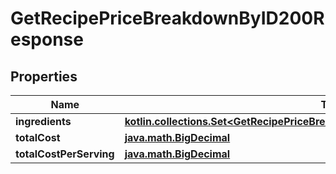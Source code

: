 
# GetRecipePriceBreakdownByID200Response

## Properties
| Name | Type | Description | Notes |
| ------------ | ------------- | ------------- | ------------- |
| **ingredients** | [**kotlin.collections.Set&lt;GetRecipePriceBreakdownByID200ResponseIngredientsInner&gt;**](GetRecipePriceBreakdownByID200ResponseIngredientsInner.md) |  |  |
| **totalCost** | [**java.math.BigDecimal**](java.math.BigDecimal.md) |  |  |
| **totalCostPerServing** | [**java.math.BigDecimal**](java.math.BigDecimal.md) |  |  |



